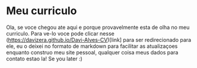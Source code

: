 # Meu curriculo

Ola, se voce chegou ate aqui e porque provavelmente esta de olha no meu curriculo. Para ve-lo voce pode clicar nesse (https://davizera.github.io/Davi-Alves-CV)[link] para ser redirecionado para ele, eu o deixei no formato de markdown para facilitar as atualizaçoes enquanto construo meu site pessoal, qualquer coisa meus dados para contato estao la! Se you later :)
